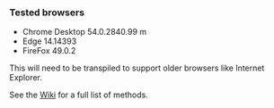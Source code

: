 ### Tested browsers
* Chrome Desktop 54.0.2840.99 m
* Edge 14.14393
* FireFox 49.0.2

This will need to be transpiled to support older browsers like Internet Explorer.

See the [Wiki](https://github.com/ronhook/query/wiki) for a full list of methods.
